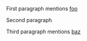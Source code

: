 [foo]: /url "title"
[baz]: /url3 "title3"

First paragraph mentions [foo]

Second paragraph

Third paragraph mentions [baz]

